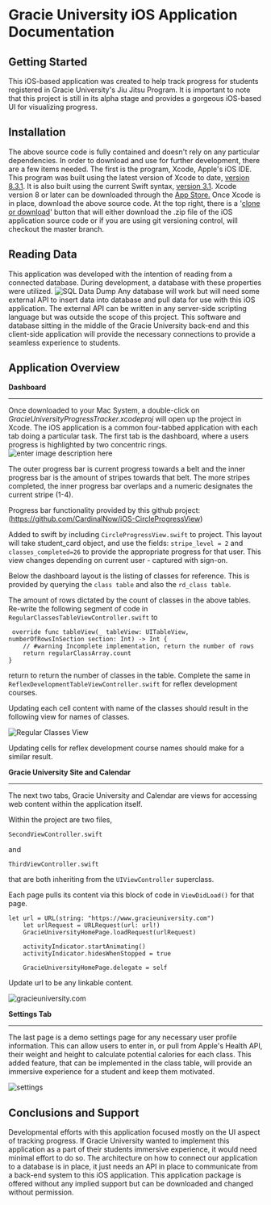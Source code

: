 Gracie University iOS Application Documentation
===============================================

Getting Started
---------------
This iOS-based application was created to help track progress for students registered in Gracie University's Jiu Jitsu Program. It is important to note that this project is still in its alpha stage and provides a gorgeous iOS-based UI for visualizing progress. 

Installation
------------

The above source code is fully contained and doesn't rely on any particular dependencies. In order to download and use for further development, there are a few items needed.
The first is the program, Xcode, Apple's iOS IDE. This program was built using the latest version of Xcode to date, [version 8.3.1](https://developer.apple.com/swift/blog/?id=36). It is also built using the current Swift syntax, [version 3.1](https://developer.apple.com/swift/blog/?id=36).
Xcode version 8 or later can be downloaded through the [App Store.](https://www.google.com/url?sa=t&rct=j&q=&esrc=s&source=web&cd=3&cad=rja&uact=8&ved=0ahUKEwiP9Zueht_TAhVEslQKHVD7CkkQFggzMAI&url=https://itunes.apple.com/us/app/xcode/id497799835?mt=12&usg=AFQjCNGrxKmVtXUdvUU3MhqZhP4MHT6Gtg&sig2=ZO3nnvsdGrUpyTkduydrZA)
Once Xcode is in place, download the above source code. At the top right, there is a '[clone or download](https://github.com/adambeee/gracieuniversityiOS.git)' button that will either download the .zip file of the iOS application source code or if you are using git versioning control, will checkout the master branch. 

Reading Data
------------

This application was developed with the intention of reading from a connected database. During development, a database with these properties were utilized. 
![SQL Data Dump](https://cdn.pbrd.co/images/3BImR8zMv.png)
Any database will work but will need some external API to insert data into database and pull data for use with this iOS application. The external API can be written in any server-side scripting language but was outside the scope of this project. This software and database sitting in the middle of the Gracie University back-end and this client-side application will provide the necessary connections to provide a seamless experience to students. 

Application Overview
--------

**Dashboard**


----------


Once downloaded to your Mac System, a double-click on *GracieUniversityProgressTracker.xcodeproj* will open up the project in Xcode. 
The iOS application is a common four-tabbed application with each tab doing a particular task. 
The first tab is the dashboard, where a users progress is highlighted by two concentric rings. 
![enter image description here](https://cdn.pbrd.co/images/mlUjZzAd.png)

The outer progress bar is current progress towards a belt and the inner progress bar is the amount of stripes towards that belt. The more stripes completed, the inner progress bar overlaps and a numeric designates the current stripe (1-4).

Progress bar functionality provided by this github project:
(https://github.com/CardinalNow/iOS-CircleProgressView)

Added to swift by including `CircleProgressView.swift` to project. 
This layout will take student_card object, and use the fields: `stripe_level = 2` and `classes_completed=26` to provide the appropriate progress for that user. This view changes depending on current user - captured with sign-on.

Below the dashboard layout is the listing of classes for reference. This is provided by querying the `class table` and also the `rd_class table`. 

The amount of rows dictated by the count of classes in the above tables. 
Re-write the following segment of code in `RegularClassesTableViewController.swift`
to

     override func tableView(_ tableView: UITableView, numberOfRowsInSection section: Int) -> Int {
        // #warning Incomplete implementation, return the number of rows
        return regularClassArray.count
    }
return to return the number of classes in the table.
Complete the same in `ReflexDevelopmentTableViewController.swift` for reflex development courses. 

Updating each cell content with name of the classes should result in the following view for names of classes. 

![Regular Classes View](https://preview.ibb.co/gwbjd5/Simulator_Screen_Shot_May_7_2017_7_11_15_PM.png)

Updating cells for reflex development course names should make for a similar result. 


**Gracie University Site and Calendar**


----------

The next two tabs, Gracie University and Calendar are views for accessing web content within the application itself. 

Within the project are two files, 

    SecondViewController.swift
and 

    ThirdViewController.swift
that are both inheriting from the `UIViewController` superclass. 

Each page pulls its content via this block of code in `ViewDidLoad()` for that page.

    let url = URL(string: "https://www.gracieuniversity.com")
        let urlRequest = URLRequest(url: url!)
        GracieUniversityHomePage.loadRequest(urlRequest)
        
        activityIndicator.startAnimating()
        activityIndicator.hidesWhenStopped = true
        
        GracieUniversityHomePage.delegate = self

Update url to be any linkable content. 


![gracieuniversity.com](https://i.imgur.com/uQ9aSyO.png)



**Settings Tab** 


----------

The last page is a demo settings page for any necessary user profile information. This can allow users to enter in, or pull from Apple's Health API, their weight and height to calculate potential calories for each class. This added feature, that can be implemented in the class table, will provide an immersive experience for a student and keep them motivated.

![settings](https://i.imgur.com/PpZYTBR.png)

Conclusions and Support
-----------------------

Developmental efforts with this application focused mostly on the UI aspect of tracking progress. If Gracie University wanted to implement this application as a part of their students immersive experience, it would need minimal effort to do so. The architecture on how to connect our application to a database is in place, it just needs an API in place to communicate from a back-end system to this iOS application. This application package is offered without any implied support but can be downloaded and changed without permission. 
